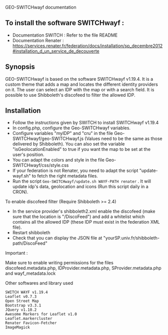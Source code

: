GEO-SWITCHwayf documentation

## To install the software SWITCHwayf :

- Documentation SWITCH : Refer to the file README
- Documentation Renater : https://services.renater.fr/federation/docs/installation/sp_decembre2012#installation_d_un_service_de_decouverte


## Synopsis

GEO-SWITCHwayf is based on the software SWITCHwayf v1.19.4. It is a custom theme that adds a map and locates the different identity providers on it. The user can select an IDP with the map or with a search field. It is possible to use Shibboleth's discofeed to filter the allowed IDP.


## Installation

- Follow the instructions given by SWITCH to install SWITCHwayf v1.19.4
- In config.php, configure the Geo-SWITCHwayf variables.
- Configure variables "myIDP" and "cru" in the file Geo-SWITCHwayf/geo-SWITCHwayf.js (Values need to be the same as those delivered by Shibboleth). You can also set the variable "isGeolocationEnabled" to true if you want the map to be set at the user's position.
- You can adapt the colors and style in the file Geo-SWITCHwayf/css/style.css
- If your federation is not Renater, you need to adapt the script "update-wayf.sh" to fetch the right metadata files.
- Run the script `Geo-SWITCHwayf/update.sh WAYF-PATH renater` . It will update idp's data, geolocation and icons (Run this script daily in a CRON). 

To enable discofeed filter (Require Shibboleth >= 2.4)

- In the service provider's shibboleth2.xml enable the discofeed (make sure that the location is "/DiscoFeed") and add a whitelist which contains all the allowed IDP (these IDP must exist in the federation XML file).
- Restart shibboleth
- Check that you can display the JSON file at "yourSP.univ.fr/shibboleth-path/DiscoFeed"

Important :

Make sure to enable writing permissions for the files discofeed.metadata.php, IDProvider.metadata.php, SProvider.metadata.php and wayf_metadata.lock

Other softwares and library used

	SWITCH WAYF v1.19.4
	Leaflet v0.7.3
	Open Street Map
	Bootstrap v3.3.1
	JQuery v1.10.2
	Awesome Markers for Leaflet v1.0
	Leaflet.markercluster
	Renater Favicon-Fetcher
	ImageMagick